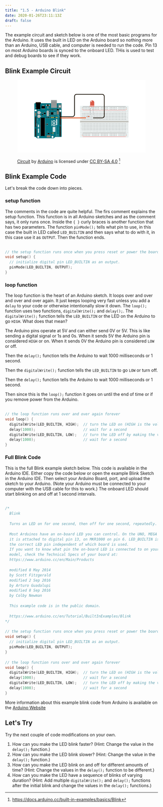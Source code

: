 ```yaml
---
title: "1.5 - Arduino Blink"
date: 2020-01-26T23:11:13Z
draft: false
---
```


The example circuit and sketch below is one of the most basic programs for the Arduino. It uses the built in LED on the Arduino board so nothing more than an Arduino, USB cable, and computer is needed to run the code. Pin 13 on most Arduino boards is synced to the onboard LED. THis is used to test and debug boards to see if they work.

## Blink Example Circuit

<figure>

[![Arduino Blink Example Circuit](arduino-blink-example-circuit-from-arduino-docs.png)](arduino-blink-example-circuit-from-arduino-docs.png)

<figcaption>

[Circuit](https://docs.arduino.cc/built-in-examples/basics/Blink) by [Arduino](https://www.arduino.cc/) is licensed under [CC BY-SA 4.0](https://creativecommons.org/licenses/by-sa/4.0/) [^1]

</figcaption>
</figure>

## Blink Example Code

Let's break the code down into pieces.

### setup function

The comments in the code are quite helpful. The firs comment explains the setup function. This function is in all Arduino sketches and as the comment says, it only runs once. Inside the `{ }` curly braces is another function that has two parameters. The function `pinMode();` tells what pin to use, in this case the built in LED called `LED_BUILTIN` and then says what to do with it, in this case use it as `OUTPUT`. Then the function ends.

```C

// the setup function runs once when you press reset or power the board
void setup() {
  // initialize digital pin LED_BUILTIN as an output.
  pinMode(LED_BUILTIN, OUTPUT);
}

```

### loop function

The loop function is the heart of an Arduino sketch. It loops over and over and over and over again. It just keeps looping very fast unless you add a `delay` to your code or otherwise intentionally slow it down. The `loop();` function uses two functions, `digitalWrite();` and `delay();`. The `digitalWrite();` function tells the `LED_BUILTIN` or the LED on the Arduino to go `HIGH`. What does that mean?

The Arduino pins operate at 5V and can either send 0V or 5V. This is like sending a digital signal or 1s and 0s. When it sends 5V the Arduino pin is considered `HIGH` or on. When it sends 0V the Arduino pin is considered `LOW` or off.

Then the `delay();` function tells the Arduino to wait 1000 milliseconds or 1 second.

Then the `digitalWrite();` function tells the `LED_BUILTIN` to go `LOW` or turn off.

Then the `delay();` function tells the Arduino to wait 1000 milliseconds or 1 second.

Then since this is the `loop();` function it goes on until the end of time or if you remove power from the Arduino.

```C

// the loop function runs over and over again forever
void loop() {
  digitalWrite(LED_BUILTIN, HIGH);  // turn the LED on (HIGH is the voltage level)
  delay(1000);                      // wait for a second
  digitalWrite(LED_BUILTIN, LOW);   // turn the LED off by making the voltage LOW
  delay(1000);                      // wait for a second
}

```

### Full Blink Code

This is the full Blink example sketch below. This code is available in the Arduino IDE. Either copy the code below or open the example Blink Sketch in the Arduino IDE. Then select your Arduino Board, port, and upload the sketch to your Arduino. (Note your Arduino must be connected to your computer with the USB cable for this to work.) The onboard LED should start blinking on and off at 1 second intervals.

```C

/*
  Blink

  Turns an LED on for one second, then off for one second, repeatedly.

  Most Arduinos have an on-board LED you can control. On the UNO, MEGA and ZERO
  it is attached to digital pin 13, on MKR1000 on pin 6. LED_BUILTIN is set to
  the correct LED pin independent of which board is used.
  If you want to know what pin the on-board LED is connected to on your Arduino
  model, check the Technical Specs of your board at:
  https://www.arduino.cc/en/Main/Products

  modified 8 May 2014
  by Scott Fitzgerald
  modified 2 Sep 2016
  by Arturo Guadalupi
  modified 8 Sep 2016
  by Colby Newman

  This example code is in the public domain.

  https://www.arduino.cc/en/Tutorial/BuiltInExamples/Blink
*/

// the setup function runs once when you press reset or power the board
void setup() {
  // initialize digital pin LED_BUILTIN as an output.
  pinMode(LED_BUILTIN, OUTPUT);
}

// the loop function runs over and over again forever
void loop() {
  digitalWrite(LED_BUILTIN, HIGH);  // turn the LED on (HIGH is the voltage level)
  delay(1000);                      // wait for a second
  digitalWrite(LED_BUILTIN, LOW);   // turn the LED off by making the voltage LOW
  delay(1000);                      // wait for a second
}

```

More information about this example blink code from Arduino is available on the [Arduino Website](https://www.arduino.cc/en/Tutorial/BuiltInExamples/Blink)

## Let's Try

Try the next couple of code modifications on your own.

1. How can you make the LED blink faster? (Hint: Change the value in the `delay();` function.)
2. How can you make the LED blink slower? (Hint: Change the value in the `delay();` function.)
3. How can you make the LED blink on and off for different amounts of time? (Hint: Change the values in the `delay();` function to be different.)
4. How can you make the LED have a sequence of blinks of varying duration? (Hint: Add multiple `digitalWrite();` and `delay();` functions after the initial blink and change the values in the `delay();` functions.)

[^1]: https://docs.arduino.cc/built-in-examples/basics/Blink
